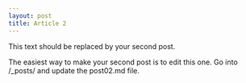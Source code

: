 ```yaml
---
layout: post
title: Article 2
---
```



This text should be replaced by your second post. 

The easiest way to make your second post is to edit this one. 
Go into /_posts/ and update the post02.md file. 
